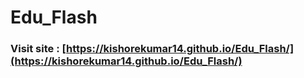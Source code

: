 # Edu_Flash
### Visit site : [https://kishorekumar14.github.io/Edu_Flash/](https://kishorekumar14.github.io/Edu_Flash/)
